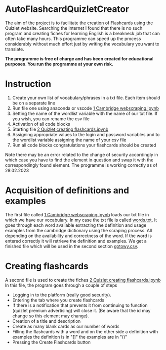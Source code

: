 # AutoFlashcardQuizletCreator

The aim of the project is to facilitate the creation of Flashcards using the Quizlet website. Searching the internet I found that there is no such program and creating fiches for learning English is a breakneck job that can often take many hours. This programme can speed up the process considerably without much effort just by writing the vocabulary you want to translate.

**The programme is free of charge and has been created for educational purposes. You run the programme at your own risk.**
# Instruction
1. Create your own list of vocabulary/phrases in a txt file. Each item should be on a separate line
2. Run file one using anaconda or vscode [1 Cambridge webscraping.ipynb](https://github.com/Jkfre247/auto-flashcard-Quizlet-creator/blob/main/1%20Cambridge%20webscraping.ipynb)
3. Setting the name of the wordlist variable with the name of our txt file. If you wish, you can rename the csv file
4. Activation of all code blocks
5. Starting file [2 Quizlet creating flashcards.ipynb](https://github.com/Jkfre247/auto-flashcard-Quizlet-creator/blob/main/2%20Quizlet%20creating%20flashcards.ipynb)
6. Assigning appropriate values to the login and password variables and to the wordlist variable assigning the name of your csv file
7. Run all code blocks congratulations your flashcards should be created

Note there may be an error related to the change of security accordingly in which case you have to find the element in question and swap it with the correspondingly found element. The programme is working correctly as of 28.02.2023

# Acquisition of definitions and examples

The first file called [1 Cambridge webscraping.ipynb](https://github.com/Jkfre247/auto-flashcard-Quizlet-creator/blob/main/1%20Cambridge%20webscraping.ipynb) loads our txt file in which we have our vocabulary. In my case the txt file is called [words.txt](https://github.com/Jkfre247/auto-flashcard-Quizlet-creator/blob/main/words.txt). It goes through each word available extracting the definition and usage examples from the cambridge dictionary using the scraping process. All depending on the availability and correctness of the word. If the word is entered correctly it will retrieve the definition and examples. We get a finished file which will be used in the second section [gotowy.csv](https://github.com/Jkfre247/auto-flashcard-Quizlet-creator/blob/main/gotowy.csv).

# Creating flashcards
A second file is used to create the fiches [2 Quizlet creating flashcards.ipynb](https://github.com/Jkfre247/auto-flashcard-Quizlet-creator/blob/main/2%20Quizlet%20creating%20flashcards.ipynb) In this file, the program goes through a couple of steps
* Logging in to the platform (really good security).
* Entering the tab where you create flashcards
* If there is a notification that prevents it from continuing to function (quizlet premium advertising) will close it. (Be aware that the id may change so this element may change).
* Creation of a title and description
* Create as many blank cards as our number of words
* Filling the flashcards with a word and on the other side a definition with examples the definition is in "[]" the examples are in "()"
* Pressing the Create Flashcards button
